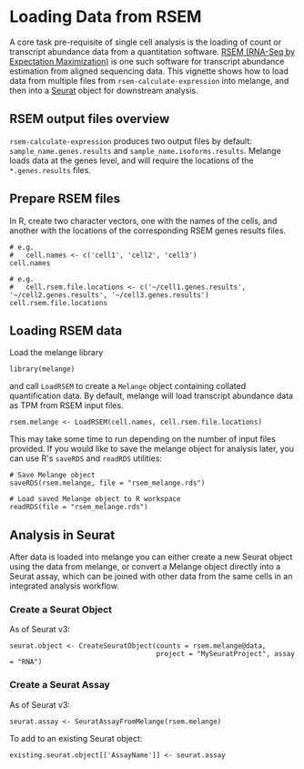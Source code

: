 # Loading Data from RSEM

A core task pre-requisite of single cell analysis is
the loading of count or transcript abundance data from
a quantitation software. [RSEM (RNA-Seq by Expectation Maximization)](https://www.ncbi.nlm.nih.gov/pubmed/21816040)
is one such software for transcript abundance estimation from aligned
sequencing data. This vignette shows how to load data from multiple files
from `rsem-calculate-expression` into melange, and then into a [Seurat](https://satijalab.org/seurat/)
object for downstream analysis.

## RSEM output files overview
`rsem-calculate-expression` produces two output files by default: `sample_name.genes.results` and
`sample_name.isoforms.results`. Melange loads data at the genes level, and will require the locations
of the `*.genes.results` files.

## Prepare RSEM files

In R, create two character vectors, one with the names of the cells, and another with the locations
of the corresponding RSEM genes results files.

    # e.g.
    #   cell.names <- c('cell1', 'cell2', 'cell3')
    cell.names

    # e.g.
    #   cell.rsem.file.locations <- c('~/cell1.genes.results', '~/cell2.genes.results', '~/cell3.genes.results')
    cell.rsem.file.locations   

## Loading RSEM data

Load the melange library

    library(melange)

and call `LoadRSEM` to create a `Melange` object containing collated quantification data. By default,
melange will load transcript abundance data as TPM from RSEM input files.

    rsem.melange <- LoadRSEM(cell.names, cell.rsem.file.locations)

This may take some time to run depending on the number of input files provided. If you would like to save the melange
object for analysis later, you can use R's `saveRDS` and `readRDS` utilities:

    # Save Melange object
    saveRDS(rsem.melange, file = "rsem_melange.rds")

    # Load saved Melange object to R workspace
    readRDS(file = "rsem_melange.rds")

## Analysis in Seurat

After data is loaded into melange you can either create a new Seurat object using the data from melange, or
convert a Melange object directly into a Seurat assay, which can be joined with other data from the same cells
in an integrated analysis workflow.

### Create a Seurat Object

As of Seurat v3:

    seurat.object <- CreateSeuratObject(counts = rsem.melange@data, 
                                        project = "MySeuratProject", assay = "RNA")

### Create a Seurat Assay

As of Seurat v3:

    seurat.assay <- SeuratAssayFromMelange(rsem.melange)

To add to an existing Seurat object:

    existing.seurat.object[['AssayName']] <- seurat.assay

